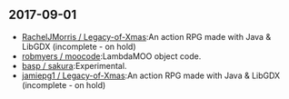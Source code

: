 ## 2017-09-01

* [RachelJMorris / Legacy-of-Xmas](https://github.com/RachelJMorris/Legacy-of-Xmas):An action RPG made with Java & LibGDX (incomplete - on hold)
* [robmyers / moocode](https://github.com/robmyers/moocode):LambdaMOO object code.
* [basp / sakura](https://github.com/basp/sakura):Experimental.
* [jamiepg1 / Legacy-of-Xmas](https://github.com/jamiepg1/Legacy-of-Xmas):An action RPG made with Java & LibGDX (incomplete - on hold)
